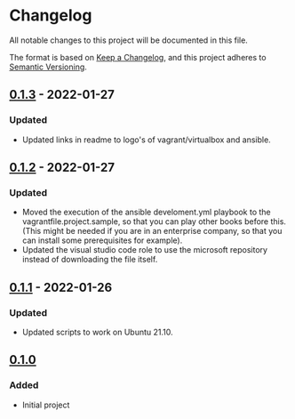# Changelog

All notable changes to this project will be documented in this file.

The format is based on [Keep a Changelog](https://keepachangelog.com/en/1.0.0/), and this project adheres to [Semantic Versioning](https://semver.org/spec/v2.0.0.html).

## [0.1.3] - 2022-01-27

### Updated

- Updated links in readme to logo's of vagrant/virtualbox and ansible.

## [0.1.2] - 2022-01-27

### Updated

- Moved the execution of the ansible develoment.yml playbook to the vagrantfile.project.sample, so that you can play other books before this. (This might be needed if you are in an enterprise company, so that you can install some prerequisites for example).
- Updated the visual studio code role to use the microsoft repository instead of downloading the file itself.

## [0.1.1] - 2022-01-26

### Updated

- Updated scripts to work on Ubuntu 21.10.

## [0.1.0]

### Added

- Initial project

[0.1.0]: https://github.com/martijnsips/ubuntu-development-environment?version=GT0.1.0
[0.1.1]: https://github.com/martijnsips/ubuntu-development-environment?version=GT0.1.1
[0.1.2]: https://github.com/martijnsips/ubuntu-development-environment?version=GT0.1.2
[0.1.3]: https://github.com/martijnsips/ubuntu-development-environment?version=GT0.1.3
